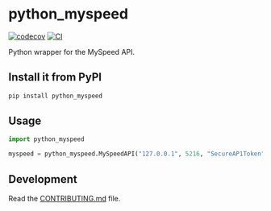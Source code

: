 # python_myspeed

[![codecov](https://codecov.io/gh/jkrgr0/python-myspeed/branch/main/graph/badge.svg?token=python-myspeed_token_here)](https://codecov.io/gh/jkrgr0/python-myspeed)
[![CI](https://github.com/jkrgr0/python-myspeed/actions/workflows/main.yml/badge.svg)](https://github.com/jkrgr0/python-myspeed/actions/workflows/main.yml)

Python wrapper for the MySpeed API.

## Install it from PyPI

```bash
pip install python_myspeed
```

## Usage

```py
import python_myspeed

myspeed = python_myspeed.MySpeedAPI("127.0.0.1", 5216, "SecureAP1Token")
```

## Development

Read the [CONTRIBUTING.md](CONTRIBUTING.md) file.
